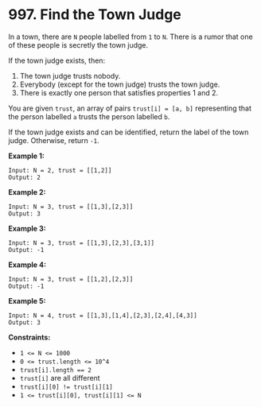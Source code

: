 # 997. Find the Town Judge

In a town, there are `N` people labelled from `1` to `N`. There is a rumor that one of these people is secretly the town judge.

If the town judge exists, then:

1. The town judge trusts nobody.
2. Everybody (except for the town judge) trusts the town judge.
3. There is exactly one person that satisfies properties 1 and 2.

You are given `trust`, an array of pairs `trust[i] = [a, b]` representing that the person labelled `a` trusts the person labelled `b`.

If the town judge exists and can be identified, return the label of the town judge. Otherwise, return `-1`.

**Example 1:**

```()
Input: N = 2, trust = [[1,2]]
Output: 2
```

**Example 2:**

```()
Input: N = 3, trust = [[1,3],[2,3]]
Output: 3
```

**Example 3:**

```()
Input: N = 3, trust = [[1,3],[2,3],[3,1]]
Output: -1
```

**Example 4:**

```()
Input: N = 3, trust = [[1,2],[2,3]]
Output: -1
```

**Example 5:**

```()
Input: N = 4, trust = [[1,3],[1,4],[2,3],[2,4],[4,3]]
Output: 3
```

**Constraints:**

- `1 <= N <= 1000`
- `0 <= trust.length <= 10^4`
- `trust[i].length == 2`
- `trust[i]` are all different
- `trust[i][0] != trust[i][1]`
- `1 <= trust[i][0], trust[i][1] <= N`
